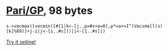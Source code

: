 # [Pari/GP], 98 bytes

    s->vecmax([vecmin([#[1|k<-[j..p=#s+a=0],p*=a+=I^(Vecsmall(s)[k]%69)]+j-i|j<-[i..#s]])|i<-[1..#s]])

[Try it online!][TIO-kwod74cc]

[Pari/GP]: http://pari.math.u-bordeaux.fr/
[TIO-kwod74cc]: https://tio.run/##Xc09C4MwEAbgvxIihaSaUJdCoXGJCJ3cuoQUgmiJXxymlBb87/YUp07vPS/cHbjJiycsDVFLENm7rgb3YWZNPzITmXTursK0UoKKQuzUySZwVC5Wtwe711UYXN@zwE1nD@cLt3Er/NzihpcyCtby2SPSHYsD6L8sEJERmPz4wpGuoKTBIzwhhmqaEFrm@RalLoui@IPWei/Qm9ZaIym@@AE "Pari/GP – Try It Online"